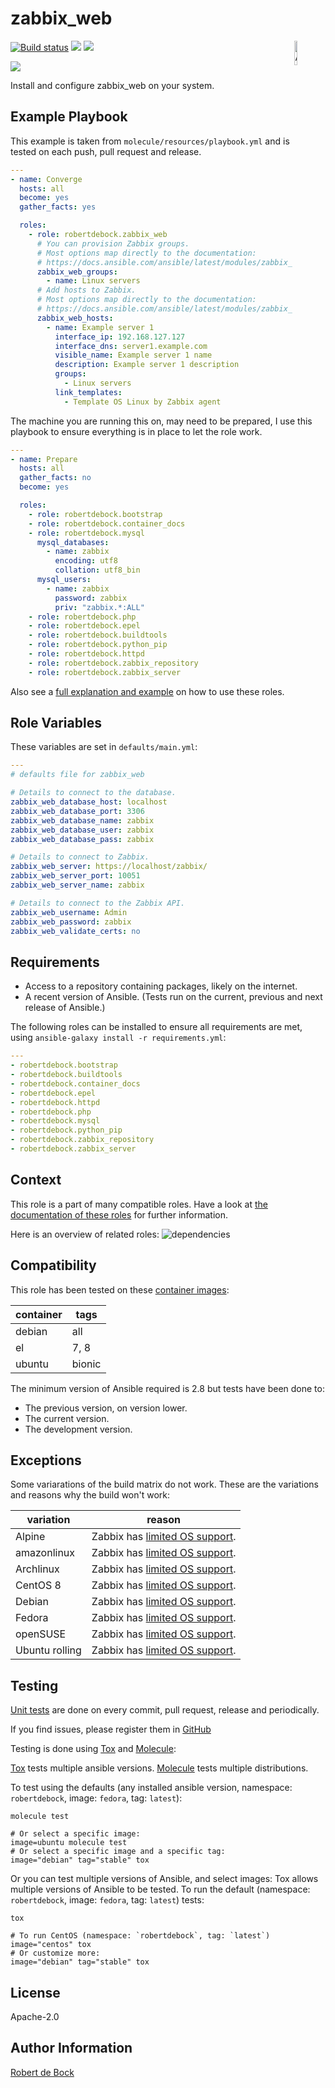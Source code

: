 zabbix_web
=========

<img src="https://docs.ansible.com/ansible-tower/3.2.4/html_ja/installandreference/_static/images/logo_invert.png" width="10%" height="10%" alt="Ansible logo" align="right"/>
<a href="https://travis-ci.org/robertdebock/ansible-role-zabbix_web"> <img src="https://travis-ci.org/robertdebock/ansible-role-zabbix_web.svg?branch=master" alt="Build status"/></a> <img src="https://img.shields.io/ansible/role/d/35789"/> <img src="https://img.shields.io/ansible/quality/35789"/>

<a href="https://github.com/robertdebock/ansible-role-zabbix_web/actions"><img src="https://github.com/robertdebock/ansible-role-zabbix_web/workflows/GitHub%20Action/badge.svg"/></a>

Install and configure zabbix_web on your system.

Example Playbook
----------------

This example is taken from `molecule/resources/playbook.yml` and is tested on each push, pull request and release.
```yaml
---
- name: Converge
  hosts: all
  become: yes
  gather_facts: yes

  roles:
    - role: robertdebock.zabbix_web
      # You can provision Zabbix groups.
      # Most options map directly to the documentation:
      # https://docs.ansible.com/ansible/latest/modules/zabbix_group_module.html
      zabbix_web_groups:
        - name: Linux servers
      # Add hosts to Zabbix.
      # Most options map directly to the documentation:
      # https://docs.ansible.com/ansible/latest/modules/zabbix_host_module.html
      zabbix_web_hosts:
        - name: Example server 1
          interface_ip: 192.168.127.127
          interface_dns: server1.example.com
          visible_name: Example server 1 name
          description: Example server 1 description
          groups:
            - Linux servers
          link_templates:
            - Template OS Linux by Zabbix agent
```

The machine you are running this on, may need to be prepared, I use this playbook to ensure everything is in place to let the role work.
```yaml
---
- name: Prepare
  hosts: all
  gather_facts: no
  become: yes

  roles:
    - role: robertdebock.bootstrap
    - role: robertdebock.container_docs
    - role: robertdebock.mysql
      mysql_databases:
        - name: zabbix
          encoding: utf8
          collation: utf8_bin
      mysql_users:
        - name: zabbix
          password: zabbix
          priv: "zabbix.*:ALL"
    - role: robertdebock.php
    - role: robertdebock.epel
    - role: robertdebock.buildtools
    - role: robertdebock.python_pip
    - role: robertdebock.httpd
    - role: robertdebock.zabbix_repository
    - role: robertdebock.zabbix_server
```


Also see a [full explanation and example](https://robertdebock.nl/how-to-use-these-roles.html) on how to use these roles.

Role Variables
--------------

These variables are set in `defaults/main.yml`:
```yaml
---
# defaults file for zabbix_web

# Details to connect to the database.
zabbix_web_database_host: localhost
zabbix_web_database_port: 3306
zabbix_web_database_name: zabbix
zabbix_web_database_user: zabbix
zabbix_web_database_pass: zabbix

# Details to connect to Zabbix.
zabbix_web_server: https://localhost/zabbix/
zabbix_web_server_port: 10051
zabbix_web_server_name: zabbix

# Details to connect to the Zabbix API.
zabbix_web_username: Admin
zabbix_web_password: zabbix
zabbix_web_validate_certs: no
```

Requirements
------------

- Access to a repository containing packages, likely on the internet.
- A recent version of Ansible. (Tests run on the current, previous and next release of Ansible.)

The following roles can be installed to ensure all requirements are met, using `ansible-galaxy install -r requirements.yml`:

```yaml
---
- robertdebock.bootstrap
- robertdebock.buildtools
- robertdebock.container_docs
- robertdebock.epel
- robertdebock.httpd
- robertdebock.php
- robertdebock.mysql
- robertdebock.python_pip
- robertdebock.zabbix_repository
- robertdebock.zabbix_server

```

Context
-------

This role is a part of many compatible roles. Have a look at [the documentation of these roles](https://robertdebock.nl/) for further information.

Here is an overview of related roles:
![dependencies](https://raw.githubusercontent.com/robertdebock/drawings/artifacts/zabbix_web.png "Dependency")


Compatibility
-------------

This role has been tested on these [container images](https://hub.docker.com/):

|container|tags|
|---------|----|
|debian|all|
|el|7, 8|
|ubuntu|bionic|

The minimum version of Ansible required is 2.8 but tests have been done to:

- The previous version, on version lower.
- The current version.
- The development version.

Exceptions
----------

Some variarations of the build matrix do not work. These are the variations and reasons why the build won't work:

| variation                 | reason                 |
|---------------------------|------------------------|
| Alpine | Zabbix has [limited OS support](https://www.zabbix.com/download). |
| amazonlinux | Zabbix has [limited OS support](https://www.zabbix.com/download). |
| Archlinux | Zabbix has [limited OS support](https://www.zabbix.com/download). |
| CentOS 8 | Zabbix has [limited OS support](https://www.zabbix.com/download). |
| Debian | Zabbix has [limited OS support](https://www.zabbix.com/download). |
| Fedora | Zabbix has [limited OS support](https://www.zabbix.com/download). |
| openSUSE | Zabbix has [limited OS support](https://www.zabbix.com/download). |
| Ubuntu rolling | Zabbix has [limited OS support](https://www.zabbix.com/download). |


Testing
-------

[Unit tests](https://travis-ci.org/robertdebock/ansible-role-zabbix_web) are done on every commit, pull request, release and periodically.

If you find issues, please register them in [GitHub](https://github.com/robertdebock/ansible-role-zabbix_web/issues)

Testing is done using [Tox](https://tox.readthedocs.io/en/latest/) and [Molecule](https://github.com/ansible/molecule):

[Tox](https://tox.readthedocs.io/en/latest/) tests multiple ansible versions.
[Molecule](https://github.com/ansible/molecule) tests multiple distributions.

To test using the defaults (any installed ansible version, namespace: `robertdebock`, image: `fedora`, tag: `latest`):

```
molecule test

# Or select a specific image:
image=ubuntu molecule test
# Or select a specific image and a specific tag:
image="debian" tag="stable" tox
```

Or you can test multiple versions of Ansible, and select images:
Tox allows multiple versions of Ansible to be tested. To run the default (namespace: `robertdebock`, image: `fedora`, tag: `latest`) tests:

```
tox

# To run CentOS (namespace: `robertdebock`, tag: `latest`)
image="centos" tox
# Or customize more:
image="debian" tag="stable" tox
```

License
-------

Apache-2.0


Author Information
------------------

[Robert de Bock](https://robertdebock.nl/)
